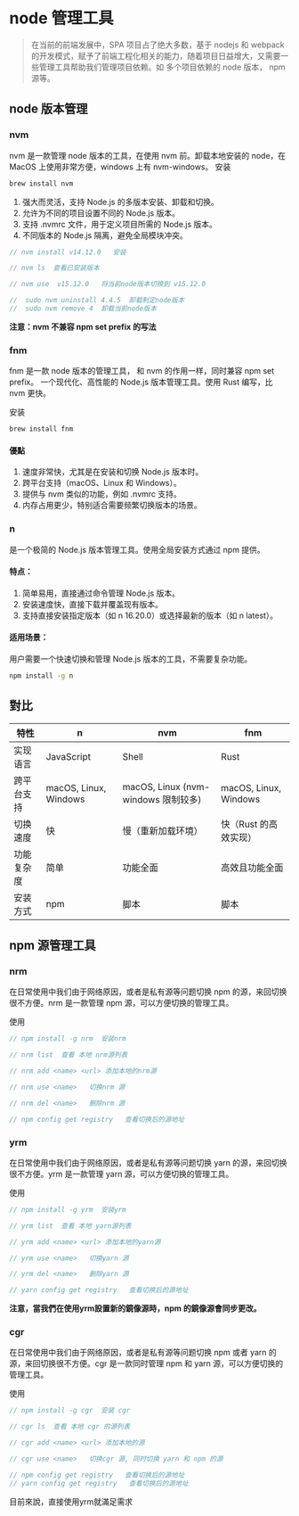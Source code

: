 # node 管理工具

> 在当前的前端发展中，SPA 项目占了绝大多数，基于 nodejs 和 webpack 的开发模式，赋予了前端工程化相关的能力，随着项目日益增大，又需要一些管理工具帮助我们管理项目依赖。如 多个项目依赖的 node 版本， npm 源等。

## node 版本管理

### nvm

nvm 是一款管理 node 版本的工具，在使用 nvm 前。卸载本地安装的 node，在 MacOS 上使用非常方便，windows 上有 nvm-windows。
安装

```sh
brew install nvm
```
1. 强大而灵活，支持 Node.js 的多版本安装、卸载和切换。
2. 允许为不同的项目设置不同的 Node.js 版本。
3. 支持 .nvmrc 文件，用于定义项目所需的 Node.js 版本。
4. 不同版本的 Node.js 隔离，避免全局模块冲突。

```js
// nvm install v14.12.0   安装

// nvm ls  查看已安装版本

// nvm use  v15.12.0   将当前node版本切换到 v15.12.0

//  sudo nvm uninstall 4.4.5  卸载制定node版本
//  sudo nvm remove 4  卸载当前node版本
```

**注意：nvm 不兼容 npm set prefix 的写法**

### fnm

fnm 是一款 node 版本的管理工具， 和 nvm 的作用一样，同时兼容 npm set prefix。
一个现代化、高性能的 Node.js 版本管理工具。使用 Rust 编写，比 nvm 更快。

安装

```sh
brew install fnm
```

#### 優點
1. 速度非常快，尤其是在安装和切换 Node.js 版本时。
2. 跨平台支持（macOS、Linux 和 Windows）。
3. 提供与 nvm 类似的功能，例如 .nvmrc 支持。
4. 内存占用更少，特别适合需要频繁切换版本的场景。

### n
是一个极简的 Node.js 版本管理工具。使用全局安装方式通过 npm 提供。

#### 特点：
1. 简单易用，直接通过命令管理 Node.js 版本。
2. 安装速度快，直接下载并覆盖现有版本。
3. 支持直接安装指定版本（如 n 16.20.0）或选择最新的版本（如 n latest）。
#### 适用场景：
用户需要一个快速切换和管理 Node.js 版本的工具，不需要复杂功能。
```sh
npm install -g n
```
## 對比
|特性|n |	nvm| fnm|
|--|--|--|--|
|实现语言	|JavaScript|	Shell|	Rust|
|跨平台支持|	macOS, Linux, Windows|	macOS, Linux (nvm-windows 限制较多)|	macOS, Linux, Windows|
|切换速度|	快|	慢（重新加载环境）	|快（Rust 的高效实现）|
|功能复杂度|	简单|	功能全面|	高效且功能全面|
| 安装方式|	npm	|脚本	|脚本|


## npm 源管理工具

### nrm

在日常使用中我们由于网络原因，或者是私有源等问题切换 npm 的源，来回切换很不方便。nrm 是一款管理 npm 源，可以方便切换的管理工具。

使用

```js
// npm install -g nrm  安装nrm

// nrm list  查看 本地 nrm源列表

// nrm add <name> <url> 添加本地的nrm源

// nrm use <name>   切换nrm 源

// nrm del <name>   删除nrm 源

// npm config get registry   查看切换后的源地址
```

### yrm

在日常使用中我们由于网络原因，或者是私有源等问题切换 yarn 的源，来回切换很不方便。yrm 是一款管理 yarn 源，可以方便切换的管理工具。

使用

```js
// npm install -g yrm  安装yrm

// yrm list  查看 本地 yarn源列表

// yrm add <name> <url> 添加本地的yarn源

// yrm use <name>   切换yarn 源

// yrm del <name>   删除yarn 源

// yarn config get registry   查看切换后的源地址
```
**注意，當我們在使用yrm設置新的鏡像源時，npm 的鏡像源會同步更改。**

### cgr

在日常使用中我们由于网络原因，或者是私有源等问题切换 npm 或者 yarn 的源，来回切换很不方便。cgr 是一款同时管理 npm 和 yarn 源，可以方便切换的管理工具。

使用

```js
// npm install -g cgr  安装 cgr

// cgr ls  查看 本地 cgr 的源列表

// cgr add <name> <url> 添加本地的源

// cgr use <name>   切换cgr 源, 同时切换 yarn 和 npm 的源

// npm config get registry   查看切换后的源地址
// yarn config get registry   查看切换后的源地址
```
目前來說，直接使用yrm就滿足需求
